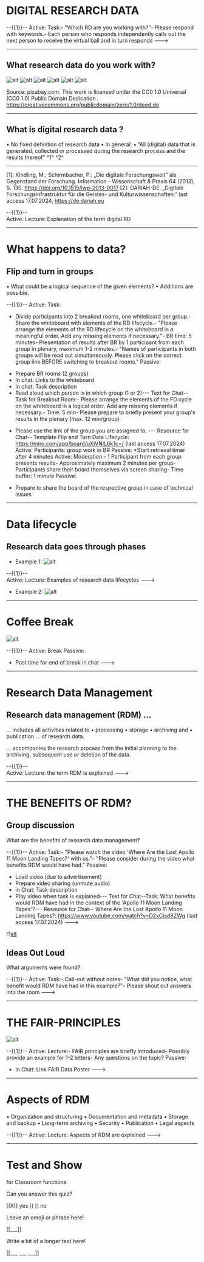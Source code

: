 # DIGITAL RESEARCH DATA

--{{1}}-- 
 Active:
 Task:- "Which RD are you working with?"- Please respond with keywords.- Each person who responds independently calls out the next person to 
 receive the virtual ball and in turn responds --->

----------------
##  What research data do you work with?

![alt](U4-ex1.png)
![alt](U4-ex2.png)
![alt](U4-ex3.png)
![alt](U4-ex4.png)
![alt](U4-ex5.png)
![alt](U4-ex6.png)

Source: pixabay.com. 
This work is licensed under the
 CC0 1.0 Universal (CC0 1.0) Public Domain Dedication .
 https://creativecommons.org/publicdomain/zero/1.0/deed.de

 ---------------------

## What is digital research data ?

 • No fixed definition of research data
 • In general:
 • ”All (digital) data that is generated, collected or processed during 
the research process and the results thereof" ^1^ ^2^ 

---
[1]: Kindling, M.; Schirmbacher, P.: „Die digitale Forschungswelt" als Gegenstand der Forschung. 
Information - Wissenschaft & Praxis 64 (2013), S. 130. 
https://doi.org/10.1515/iwp-2013-0017
 [2]: DARIAH-DE. „Digitale Forschungsinfrastruktur für die Geistes- und Kulturwissenschaften.“ 
last access 17.07.2024, https://de.dariah.eu


--{{1}}--  
Active:
 Lecture: Explanation of the term digital RD
 
 
----------------------------

# What happens to data? 
##  Flip and turn in groups
 • What could be a logical sequence of the given elements? 
 • Additions are possible.

--{{1}}-- 
 Active:
 Task:
 - Divide participants into 2 breakout rooms, one whiteboard per group.- Share the whiteboard with elements of the RD lifecycle.- "Please arrange the elements of the RD lifecycle on the whiteboard in a meaningful order. Add any missing elements if necessary."- BR time: 5 minutes- Presentation of results after BR by 1 participant from each group in plenary, maximum 1-2 minutes.- "Names of participants in both groups will be read out simultaneously. Please click on the correct group link BEFORE switching to breakout rooms."
 Passive:
 * Prepare BR rooms (2 groups)
 * In chat: Links to the whiteboard
 * In chat: Task description
 * Read aloud which person is in which group (1 or 2)--- Text for Chat--
 Task for Breakout Room:- Please arrange the elements of the FD cycle on the whiteboard in a logical order. Add any missing elements if necessary.- Time: 5 min- Please prepare to briefly present your group's results in the plenary (max. 12 min/group)
 - Please use the link of the group you are assigned to. 
 --- Resource for Chat--
 Template Flip and Turn Data Lifecycle: https://miro.com/app/board/uXjVNIL6k1c=/ (last access 17.07.2024) 
  Active:
 Participants: group work in BR
 Passive:
 *Start retrieval timer after 4 minutes
  Active:
 Moderation:- 1 Participant from each group presents results- Approximately maximum 2 minutes per group- Participants share their board themselves via screen sharing- Time buffer: 1 minute
 Passive:
 * Prepare to share the board of the respective group in case of technical issues

--------------------------------------

# Data lifecycle 
##  Research data goes through phases
- Example 1: 
![alt](U4-life.ex1.png)

--{{1}}--  
 Active:
 Lecture: Examples of research data lifecycles --->

- Example 2: 
 ![alt](U4-life.ex2.png)

 ------------------
  # Coffee Break 
![alt](coffee.break.png)

--{{1}}-- 
 Active:
 Break
 Passive:
 * Post time for end of break in chat --->

 -----------------------

# Research Data Management 
##  Research data management (RDM) …
 … includes all activities related to
 • processing
 • storage
 • archiving and
 • publication
 ... of research data.

  ... accompanies the research process 
from the initial planning to the 
archiving, subsequent use or deletion 
of the data.

--{{1}}--  
 Active:
 Lecture: the term RDM is explained --->

 -------------------------------

 # THE BENEFITS OF RDM?
 ## Group discussion 
  What are the benefits of research data management?

--{{1}}-- 
 Active:
 Task:- "Please watch the video 'Where Are the Lost Apollo 11 Moon Landing Tapes?' with us."- "Please consider during the video what benefits RDM would have had."
 Passive:
 * Load video (due to advertisement)
 * Prepare video sharing (unmute audio)
 * in Chat: Task description
 * Play video when task is explained--- Text for Chat--Task:
 What benefits would RDM have had in the context of the 'Apollo 11 Moon Landing Tapes'?--- Resource for Chat-- Where Are the Lost Apollo 11 Moon Landing Tapes?: https://www.youtube.com/watch?v=D2xCisd8ZWg (last access 17.07.2024) --->

!?[alt](https://www.youtube.com/watch?v=D2xCisd8ZWg)

## Ideas Out Loud
 What arguments were found?

 --{{1}}-- 
 Active:
 Task:- Call-out without notes- "What did you notice, what benefit would RDM have had in this example?"- Please shout out answers into the room --->

---------------
 # THE FAIR-PRINCIPLES
![alt](FAIR-Principles.png)

--{{1}}-- 
 Active:
 Lecture:- FAIR principles are briefly introduced- Possibly provide an example for 1-2 letters- Any questions on the topic?
 Passive:
 * In Chat: Link FAIR Data Poster --->

----------------

 # Aspects of RDM 
  • Organization and structuring
 • Documentation and metadata
 • Storage and backup
 • Long-term archiving
 • Security
 • Publication
 • Legal aspects

 --{{1}}-- 
 Active:
 Lecture: Aspects of RDM are explained --->

-------------------------------------


 # Test and Show 
 for Classroom functions 

 Can you answer this quiz? 

[(X)] yes
[( )] no

Leave an emoji or phrase here! 

[[___]] 

Write a bit of a longer text here! 

[[___ ___ ___]]


